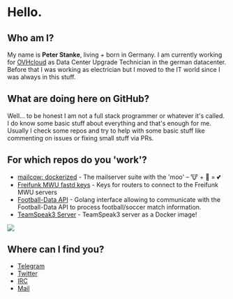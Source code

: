 # Hello.

## Who am I?
My name is **Peter Stanke**, living + born in Germany. I am currently working for [OVHcloud](https://www.ovhcloud.com/en/) as Data Center Upgrade Technician in the german datacenter. Before that I was working as electrician but I moved to the IT world since I was always in this stuff.

## What are doing here on GitHub?
Well... to be honest I am not a full stack programmer or whatever it's called. I do know some basic stuff about everything and that's enough for me.
Usually I check some repos and try to help with some basic stuff like commenting on issues or fixing small stuff via PRs.

## For which repos do you 'work'?
- [mailcow: dockerized](https://github.com/mailcow/mailcow-dockerized) - The mailserver suite with the 'moo' – 🐮 + 🐋 = 💕 
- [Freifunk MWU fastd keys](https://github.com/freifunk-mwu/peers-ffmwu) - Keys for routers to connect to the Freifunk MWU servers
- [Football-Data API](https://github.com/icedream/go-footballdata) - Golang interface allowing to communicate with the Football-Data API to process football/soccer match information.
- [TeamSpeak3 Server](https://github.com/icedream/docker-ts3server) - TeamSpeak3 server as a Docker image! 

![](https://github-readme-stats.vercel.app/api?username=magiccc&show_icons=true&theme=dark)

## Where can I find you?
- [Telegram](https://t.me/magic848)
- [Twitter](https://twitter.com/MAGIC848)
- [IRC](https://qchat.rizon.net/?channels=m)
- [Mail](mailto://magic@kthx.at)
